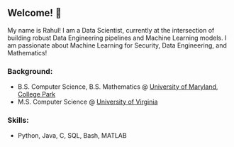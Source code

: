 ## Welcome! :wave:

My name is Rahul! I am a Data Scientist, currently at the intersection of building robust Data Engineering pipelines and Machine Learning models. I am passionate about Machine Learning for Security, Data Engineering, and Mathematics!

### Background:
- B.S. Computer Science, B.S. Mathematics @ [University of Maryland, College Park](https://umd.edu/)
- M.S. Computer Science @ [University of Virginia](https://www.virginia.edu/)

### Skills:
- Python, Java, C, SQL, Bash, MATLAB
